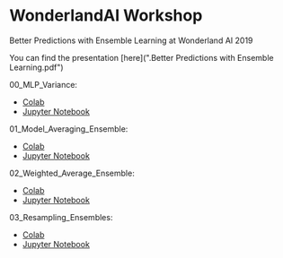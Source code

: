 # WonderlandAI Workshop
Better Predictions with Ensemble Learning at Wonderland AI 2019

You can find the presentation [here](".Better Predictions with Ensemble Learning.pdf")

00_MLP_Variance:
* [Colab](https://colab.research.google.com/drive/1Ass7OHu4AEhrlxufKAU8U1Xem2mLuNA3)
* [Jupyter Notebook](./notebooks/00_MLP_Variance.ipynb)


01_Model_Averaging_Ensemble:
* [Colab](https://colab.research.google.com/drive/1GQ46ibWJlY_2N5NfNN5vsakKR45CrYSd)
* [Jupyter Notebook](./notebooks/01_Model_Averaging_Ensemble.ipynb)


02_Weighted_Average_Ensemble:
* [Colab](https://colab.research.google.com/drive/1me1uKXhtF8BERqX5OqhCCAiMph_vJnKx)
* [Jupyter Notebook](./notebooks/02_Weighted_Average_Ensemble.ipynb)


03_Resampling_Ensembles:
* [Colab](https://colab.research.google.com/drive/1mZuehC6l22zsvusIHzofuimqMjLJBgR0)
* [Jupyter Notebook](./notebooks/03_Resampling_Ensembles.ipynb)
